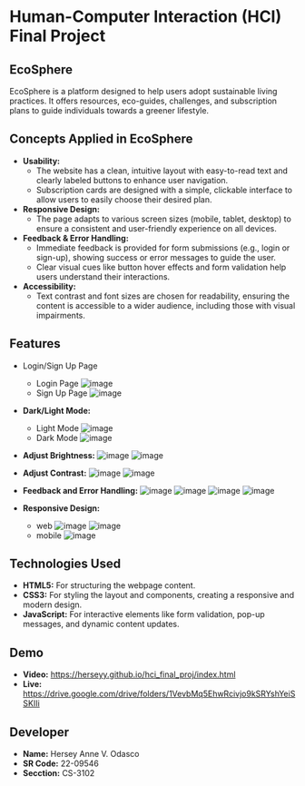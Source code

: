 # Human-Computer Interaction (HCI) Final Project

## EcoSphere
EcoSphere is a platform designed to help users adopt sustainable living practices. It offers resources, eco-guides, challenges, and subscription plans to guide individuals towards a greener lifestyle.

## Concepts Applied in EcoSphere
- **Usability:**
  - The website has a clean, intuitive layout with easy-to-read text and clearly labeled buttons to enhance user navigation.
  - Subscription cards are designed with a simple, clickable interface to allow users to easily choose their desired plan.
- **Responsive Design:**
  - The page adapts to various screen sizes (mobile, tablet, desktop) to ensure a consistent and user-friendly experience on all devices.
- **Feedback & Error Handling:**
  - Immediate feedback is provided for form submissions (e.g., login or sign-up), showing success or error messages to guide the user.
  - Clear visual cues like button hover effects and form validation help users understand their interactions.
- **Accessibility:**
  - Text contrast and font sizes are chosen for readability, ensuring the content is accessible to a wider audience, including those with visual impairments.
 
## Features
- Login/Sign Up Page
  - Login Page
    ![image](https://github.com/user-attachments/assets/b3d75798-6a8c-4f01-a501-aff8971748ea)
  - Sign Up Page
    ![image](https://github.com/user-attachments/assets/360dfc45-479c-44f8-8e3b-a8028af8d966)

- **Dark/Light Mode:**
  - Light Mode
    ![image](https://github.com/user-attachments/assets/6f19e553-821a-46f7-af25-880e0c0cd79f)
  - Dark Mode
    ![image](https://github.com/user-attachments/assets/18a28572-0fe4-4434-b57f-30fcc74774a4)

- **Adjust Brightness:**
  ![image](https://github.com/user-attachments/assets/7b7cb2ba-6a17-4e47-88e0-bef656082304)
  ![image](https://github.com/user-attachments/assets/2e967243-f8b8-4b49-9ba8-58f58f1d77cd)
  
- **Adjust Contrast:**
  ![image](https://github.com/user-attachments/assets/ad131737-d616-4bd0-9db7-53374e017e01)
  ![image](https://github.com/user-attachments/assets/b9141b6e-8908-4ed5-a365-76677b3ef8ac)
  
- **Feedback and Error Handling:**
  ![image](https://github.com/user-attachments/assets/1228ec91-ebe2-4c2a-a76c-29be22bf99d1)
  ![image](https://github.com/user-attachments/assets/1649ffec-f83d-4602-aa37-3cfa4478e798)
  ![image](https://github.com/user-attachments/assets/778d4262-3456-4401-a54b-d4d6f3eff425)
  ![image](https://github.com/user-attachments/assets/d660cf4f-dcd2-4a6e-9047-71655a1de7d9)

- **Responsive Design:**
   - web
    ![image](https://github.com/user-attachments/assets/47b4c150-a86e-4b78-8e7f-9e45f275c251)
    ![image](https://github.com/user-attachments/assets/312212aa-62fa-478f-b022-11b456c9797c)
   - mobile
    ![image](https://github.com/user-attachments/assets/df2fb0ac-73d8-4de5-8e79-e602f3f809ab)

## Technologies Used
- **HTML5:** For structuring the webpage content.
- **CSS3:** For styling the layout and components, creating a responsive and modern design.
- **JavaScript:** For interactive elements like form validation, pop-up messages, and dynamic content updates.

## Demo
- **Video:** https://herseyy.github.io/hci_final_proj/index.html
- **Live:** https://drive.google.com/drive/folders/1VevbMq5EhwRcivjo9kSRYshYeiSSKIIi

## Developer
- **Name:** Hersey Anne V. Odasco
- **SR Code:** 22-09546
- **Secction:** CS-3102 
